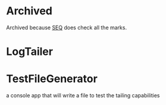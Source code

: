 # Archived

Archived because [SEQ](https://datalust.co/) does check all the marks.



# LogTailer

# TestFileGenerator

a console app that will write a file to test the tailing capabilities
